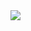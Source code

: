 
<!--
**watanabe-sota/watanabe-sota** is a ✨ _special_ ✨ repository because its `README.md` (this file) appears on your GitHub profile.

- 🔭 I’m currently working on ...
- 🌱 I’m currently learning ...
- 👯 I’m looking to collaborate on ...
- 🤔 I’m looking for help with ...
- 💬 Ask me about ...
- 📫 How to reach me: ...
- 😄 Pronouns: ...
- ⚡ Fun fact: ...
-->

<a href="https://github.com/sotabkw/github-readme-stats">
  <img align="left" src="https://github-readme-stats.vercel.app/api?username=watanabe-sota&theme=dark&count_private=true&show_icons=true" />
</a>

